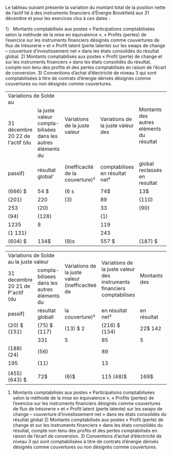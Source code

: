 Le tableau suivant présente la variation du montant total de la position nette de l’actif lié à des instruments financiers d’Énergie Brookfield aux 31 décembre et pour les exercices clos à ces dates :  

1） Montants comptabilisés aux postes « Participations comptabilisées selon la méthode de la mise en équivalence », « Profits (pertes) de l’exercice sur les instruments financiers désignés comme couvertures de flux de trésorerie » et « Profit latent (perte latente) sur les swaps de change – couverture d’investissement net » dans les états consolidés du résultat global. 2) Montants comptabilisés aux postes « Profit (perte) de change et sur les instruments financiers » dans les états consolidés du résultat, compte non tenu des profits et des pertes comptabilisés en raison de l’écart de conversion. 3) Conventions d’achat d’électricité de niveau 3 qui sont comptabilisées à titre de contrats d’énergie dérivés désignés comme couvertures ou non désignés comme couvertures.   


<html><body><table><tr><td colspan="2">Variations de Solde au</td><td rowspan="2">Variations de la juste valeur</td><td rowspan="2">Variations de la juste valeur des</td><td rowspan="2">Montants des autres eléments du résultat</td><td colspan="3"></td></tr><tr><td>31 décembre 20 22 de I'actif (du</td><td>la juste valeur compta-bilisées dans les autres éléments du</td><td>instruments financiers</td><td>Acquisitions,</td><td>Solde au 31 decembre 20</td></tr><tr><td>passif)</td><td>résultat global'</td><td>(inefficacité de la couverture)²</td><td>comptabilises en résultat net²</td><td>global reclassés en resultat</td><td>reglements et autres</td><td>Profit (perte) de change</td><td>23 de Pactif (du passif)</td></tr><tr><td>(666) $</td><td>54 $</td><td>(6 s</td><td>74$</td><td>13$</td><td>(217) $</td><td>1$</td><td>(748) $</td></tr><tr><td>(201)</td><td>220</td><td>(3)</td><td>89</td><td>(110)</td><td>13</td><td></td><td>8</td></tr><tr><td>253</td><td>(20)</td><td></td><td>33</td><td>(90)</td><td>(47)</td><td>(1)</td><td>128</td></tr><tr><td>(94)</td><td>(128)</td><td></td><td>(1)</td><td></td><td>(103)</td><td></td><td>(326)</td></tr><tr><td>1235</td><td>8</td><td></td><td>119</td><td></td><td>182</td><td>(4)</td><td>1540</td></tr><tr><td>(1 131)</td><td></td><td></td><td>243</td><td></td><td>(867)</td><td></td><td>(1 755)</td></tr><tr><td>(604) $</td><td>134$</td><td>(9)s</td><td>557 $</td><td>(187) $</td><td>(1 039) $</td><td>(5)$</td><td>(1 153) $</td></tr></table></body></html>  

<html><body><table><tr><td colspan="2">Variations de Solde au la juste valeur</td><td rowspan="2">Variations de la juste valeur (inefficaciteé de</td><td rowspan="2">Variations de la juste valeur des instruments financiers comptabilises</td><td rowspan="2">Montants des</td><td colspan="3"></td></tr><tr><td>31 decembre 20 21 de P'actif (du</td><td>compta-bilisees dans les autres éléments du</td><td>autres éléments du résultat global reclassés</td><td>Acquisitions, reglements Profit (perte) de</td><td>Solde au 31 decembre 20 22 de P'actif (du</td></tr><tr><td>passif)</td><td>résultat globall</td><td>la couverture)²</td><td>en résultat net²</td><td>en résultat</td><td>et autres</td><td>change</td><td>passif)</td></tr><tr><td>(20) $ (151)</td><td>(75) $ (117)</td><td>(13) $ 2</td><td>(216) $ (134)</td><td>22$ 142</td><td>(364) $ 57</td><td>$</td><td>(666) $ (201)</td></tr><tr><td></td><td>331</td><td>5</td><td>85</td><td>5</td><td>18</td><td>(3)</td><td>253</td></tr><tr><td>(188) (24)</td><td>(56)</td><td></td><td>89</td><td></td><td>(103)</td><td></td><td>(94)</td></tr><tr><td>195</td><td>(11)</td><td></td><td>13</td><td></td><td>1046</td><td>(8)</td><td>1235</td></tr><tr><td></td><td></td><td></td><td></td><td></td><td></td><td></td><td></td></tr><tr><td>(455) (643) $</td><td>72$</td><td>(6)$</td><td>115 (48)$</td><td>169$</td><td>(791) (137) $</td><td>(11) $</td><td>(1 131) (604) $</td></tr></table></body></html>

1) Montants comptabilisés aux postes « Participations comptabilisées selon la méthode de la mise en équivalence », « Profits (pertes) de l’exercice sur les instruments financiers désignés comme couvertures de flux de trésorerie » et « Profit latent (perte latente) sur les swaps de change – couverture d’investissement net » dans les états consolidés du résultat global 2) Montants comptabilisés aux postes « Profit (perte) de change et sur les instruments financiers » dans les états consolidés du résultat, compte non tenu des profits et des pertes comptabilisés en raison de l’écart de conversion. 3) Conventions d’achat d’électricité de niveau 3 qui sont comptabilisées à titre de contrats d’énergie dérivés désignés comme couvertures ou non désignés comme couvertures.  